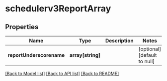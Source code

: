 # schedulerv3ReportArray

## Properties
Name | Type | Description | Notes
------------ | ------------- | ------------- | -------------
**reportUnderscorename** | **array[string]** |  | [optional] [default to null]

[[Back to Model list]](../README.md#documentation-for-models) [[Back to API list]](../README.md#documentation-for-api-endpoints) [[Back to README]](../README.md)


